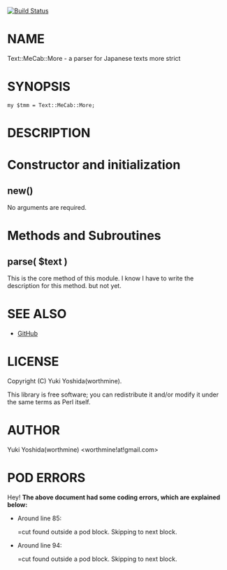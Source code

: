 [![Build Status](https://travis-ci.com/worthmine/Text-MeCab-More.svg?branch=master)](https://travis-ci.com/worthmine/Text-MeCab-More)
# NAME

Text::MeCab::More - a parser for Japanese texts more strict

# SYNOPSIS

    my $tmm = Text::MeCab::More;

# DESCRIPTION

# Constructor and initialization

## new()

No arguments are required.

# Methods and Subroutines

## parse( $text )

This is the core method of this module.
I know I have to write the description for this method. but not yet.

# SEE ALSO

- [GitHub](https://github.com/worthmine/Text-MeCab-More)

# LICENSE

Copyright (C) Yuki Yoshida(worthmine).

This library is free software; you can redistribute it and/or modify
it under the same terms as Perl itself.

# AUTHOR

Yuki Yoshida(worthmine) &lt;worthmine!at!gmail.com>

# POD ERRORS

Hey! **The above document had some coding errors, which are explained below:**

- Around line 85:

    &#x3d;cut found outside a pod block.  Skipping to next block.

- Around line 94:

    &#x3d;cut found outside a pod block.  Skipping to next block.
